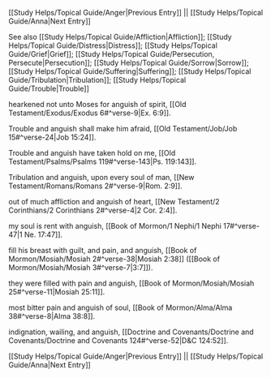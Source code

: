 [[Study Helps/Topical Guide/Anger|Previous Entry]]  ||  [[Study Helps/Topical Guide/Anna|Next Entry]]

 See also [[Study Helps/Topical Guide/Affliction|Affliction]]; [[Study Helps/Topical Guide/Distress|Distress]]; [[Study Helps/Topical Guide/Grief|Grief]]; [[Study Helps/Topical Guide/Persecution, Persecute|Persecution]]; [[Study Helps/Topical Guide/Sorrow|Sorrow]]; [[Study Helps/Topical Guide/Suffering|Suffering]]; [[Study Helps/Topical Guide/Tribulation|Tribulation]]; [[Study Helps/Topical Guide/Trouble|Trouble]]

 hearkened not unto Moses for anguish of spirit, [[Old Testament/Exodus/Exodus 6#^verse-9|Ex. 6:9]].

 Trouble and anguish shall make him afraid, [[Old Testament/Job/Job 15#^verse-24|Job 15:24]].

 Trouble and anguish have taken hold on me, [[Old Testament/Psalms/Psalms 119#^verse-143|Ps. 119:143]].

 Tribulation and anguish, upon every soul of man, [[New Testament/Romans/Romans 2#^verse-9|Rom. 2:9]].

 out of much affliction and anguish of heart, [[New Testament/2 Corinthians/2 Corinthians 2#^verse-4|2 Cor. 2:4]].

 my soul is rent with anguish, [[Book of Mormon/1 Nephi/1 Nephi 17#^verse-47|1 Ne. 17:47]].

 fill his breast with guilt, and pain, and anguish, [[Book of Mormon/Mosiah/Mosiah 2#^verse-38|Mosiah 2:38]] ([[Book of Mormon/Mosiah/Mosiah 3#^verse-7|3:7]]).

 they were filled with pain and anguish, [[Book of Mormon/Mosiah/Mosiah 25#^verse-11|Mosiah 25:11]].

 most bitter pain and anguish of soul, [[Book of Mormon/Alma/Alma 38#^verse-8|Alma 38:8]].

 indignation, wailing, and anguish, [[Doctrine and Covenants/Doctrine and Covenants/Doctrine and Covenants 124#^verse-52|D&C 124:52]].

[[Study Helps/Topical Guide/Anger|Previous Entry]]  ||  [[Study Helps/Topical Guide/Anna|Next Entry]]